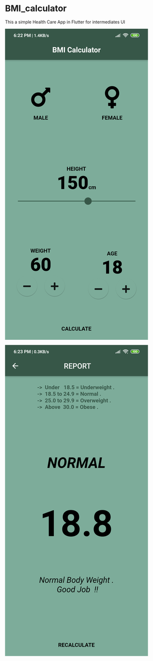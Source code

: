 # BMI_calculator
This a simple Health Care App in Flutter for intermediates UI





![](1.png)







![](2.png)
